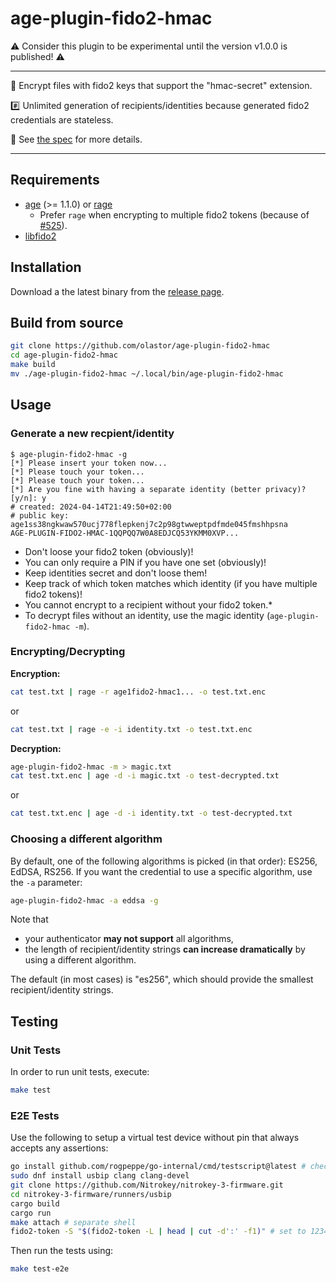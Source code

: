 # age-plugin-fido2-hmac

⚠️ Consider this plugin to be experimental until the version v1.0.0 is published! ⚠️

---

:key: Encrypt files with fido2 keys that support the "hmac-secret" extension.

:hash: Unlimited generation of recipients/identities because generated fido2 credentials are stateless.

:memo: See [the spec](https://github.com/olastor/age-plugin-fido2-hmac/blob/main/docs/spec-v2.md) for more details.

---



## Requirements

- [age](https://github.com/FiloSottile/age) (>= 1.1.0) or [rage](https://github.com/str4d/rage)
  - Prefer `rage` when encrypting to multiple fido2 tokens (because of [#525](https://github.com/FiloSottile/age/issues/526)).
- [libfido2](https://developers.yubico.com/libfido2/)

## Installation

Download a the latest binary from the [release page](https://github.com/olastor/age-plugin-fido2-hmac/releases).

## Build from source

```bash
git clone https://github.com/olastor/age-plugin-fido2-hmac
cd age-plugin-fido2-hmac
make build
mv ./age-plugin-fido2-hmac ~/.local/bin/age-plugin-fido2-hmac
```

## Usage

### Generate a new recpient/identity

```
$ age-plugin-fido2-hmac -g
[*] Please insert your token now...
[*] Please touch your token...
[*] Please touch your token...
[*] Are you fine with having a separate identity (better privacy)? [y/n]: y
# created: 2024-04-14T21:49:50+02:00
# public key: age1ss38ngkwaw570ucj778flepkenj7c2p98gtwweptpdfmde045fmshhpsna
AGE-PLUGIN-FIDO2-HMAC-1QQPQQ7W0A8EDJCQ53YKMM0XVP...
```

- Don't loose your fido2 token (obviously)!
- You can only require a PIN if you have one set (obviously)!
- Keep identities secret and don't loose them!
- Keep track of which token matches which identity (if you have multiple fido2 tokens)!
- You cannot encrypt to a recipient without your fido2 token.\*
- To decrypt files without an identity, use the magic identity (`age-plugin-fido2-hmac -m`).

### Encrypting/Decrypting

**Encryption:**

```bash
cat test.txt | rage -r age1fido2-hmac1... -o test.txt.enc
```

or

```bash
cat test.txt | rage -e -i identity.txt -o test.txt.enc
```

**Decryption:**

```bash
age-plugin-fido2-hmac -m > magic.txt
cat test.txt.enc | age -d -i magic.txt -o test-decrypted.txt
```

or

```bash
cat test.txt.enc | age -d -i identity.txt -o test-decrypted.txt
```

### Choosing a different algorithm

By default, one of the following algorithms is picked (in that order): ES256, EdDSA, RS256. If you want the credential to use a specific algorithm, use the `-a` parameter:

```bash
age-plugin-fido2-hmac -a eddsa -g
```

Note that

- your authenticator **may not support** all algorithms,
- the length of recipient/identity strings **can increase dramatically** by using a different algorithm.

The default (in most cases) is "es256", which should provide the smallest recipient/identity strings.

## Testing

### Unit Tests

In order to run unit tests, execute:

```bash
make test
```

### E2E Tests

Use the following to setup a virtual test device without pin that always accepts any assertions:

```bash
go install github.com/rogpeppe/go-internal/cmd/testscript@latest # check PATH includes $HOME/go/bin/
sudo dnf install usbip clang clang-devel
git clone https://github.com/Nitrokey/nitrokey-3-firmware.git
cd nitrokey-3-firmware/runners/usbip
cargo build
cargo run
make attach # separate shell
fido2-token -S "$(fido2-token -L | head | cut -d':' -f1)" # set to 1234
```

Then run the tests using:

```bash
make test-e2e
```
